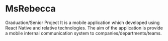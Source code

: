 # MsRebecca
Graduation/Senior Project 
It is a mobile application which developed using React Native and relative technologies.
The aim of the application is provide a mobile internal communication system to companies/departments/teams.

